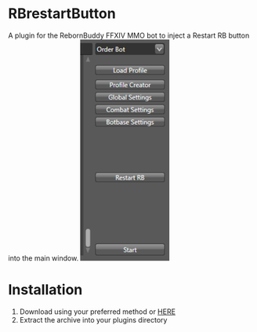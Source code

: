 # RBrestartButton
A plugin for the RebornBuddy FFXIV MMO bot to inject a Restart RB button into the main window.
![](GUI.png)

# Installation
1. Download using your preferred method or [HERE](https://github.com/Zimgineering/RBrestartButton/archive/master.zip)
2. Extract the archive into your plugins directory
